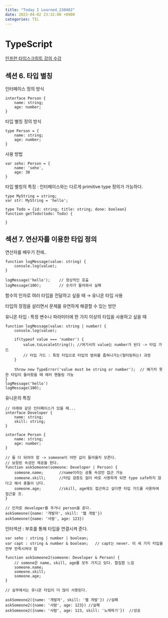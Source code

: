 ```yaml
---
title: "Today I Learned_230402"
date: 2023-04-02 23:32:00 +0900
categories: TIL
---
```


# TypeScript
[인프런 타입스크립트 강의 수강](https://www.inflearn.com/course/%ED%83%80%EC%9E%85%EC%8A%A4%ED%81%AC%EB%A6%BD%ED%8A%B8-%EC%9E%85%EB%AC%B8/dashboard)

## 섹션 6. 타입 별칭

인터페이스 정의 방식

```tsx
interface Person {
    name: string;
    age: number;
}
```

타입 별칭 정의 방식

```tsx
type Person = {
    name: string;
    age: number;
}
```

사용 방법

```tsx
var seho: Person = {
    name: 'seho',
    age: 30
}
```

타입 별칭의 특징 : 인터페이스와는 다르게 primitive type 정의가 가능하다.

```tsx
type MyString = string;
var str: MyString = 'hello';

type Todo = {id: string; title: string; done: boolean}
function getTodo(todo: Todo) {

}
```

## 섹션 7. 연산자를 이용한 타입 정의

연산자를 배우기 전에..

```tsx
function logMessage(value: string) {
    console.log(value);
}

logMessage('hello');    // 정상적인 호출
logMessage(100);        // 숫자가 들어와서 실패
```

함수의 인자로 여러 타입을 전달하고 싶을 때 → 유니온 타입 사용

타입의 장점을 살리면서 문제를 유연하게 해결할 수 있는 방안

유니온 타입 : 특정 변수나 파라미터에 한 가지 이상의 타입을 사용하고 싶을 때

```tsx
function logMessage(value: string | number) {
    console.log(value);

    if(typeof value === 'number') {
        value.toLocaleString(); //여기서의 value는 number가 된다 -> 타입 가드
        // 타입 가드 : 특정 타입으로 타입의 범위를 좁혀나가는(필터링하는) 과정
    }

    throw new TypeError('value must be string or number');  // 예기치 못한 타입이 들어왔을 때 에러 핸들링 가능
}
logMessage('hello')
logMessage(100);
```

유니온의 특징

```tsx
// 아래와 같은 인터페이스가 있을 때...
interface Developer {
    name: string;
    skill: string;
}

interface Person {
    name: string;
    age: number;
}

// 둘 다 되어야 함 -> someone이 어떤 값이 들어올지 모른다.
// 보장된 속성만 제공을 한다.
function askSomeone(someone: Developer | Person) {
    someone.name;       //name이라는 공통 속성만 접근 가능
    someone.skill;      //타입 검증도 없이 바로 사용하게 되면 type safe하지 않다고 해서 충돌이 난다.
    someone.age;        //skill, age에도 접근하고 싶다면 타입 가드를 사용하여 접근할 것.
}

// 인자로 developer를 주거나 person을 준다.
askSomeone({name: '개발자', skill: '웹 개발'})
askSomeone({name: '사람', age: 123})
```

인터섹션 : 부호를 통해 타입을 연결시켜 준다.

```tsx
var seho : string | number | boolean;
var capt : string & number & boolean;   // capt는 never. 이 세 가지 타입을 전부 만족시켜야 함
```

```tsx
function askSomeone2(someone: Developer & Person) {
    // somone은 name, skill, age를 모두 가지고 있다. 합집합 느낌
    someone.name;
    someone.skill;
    someone.age;
}

// 실무에서는 유니온 타입이 더 많이 사용된다.

askSomeone2({name: '개발자', skill: '웹 개발'}) //실패
askSomeone2({name: '사람', age: 123}) //실패
askSomeone2({name: '사람', age: 123, skill: '노래하기'})  //성공
```